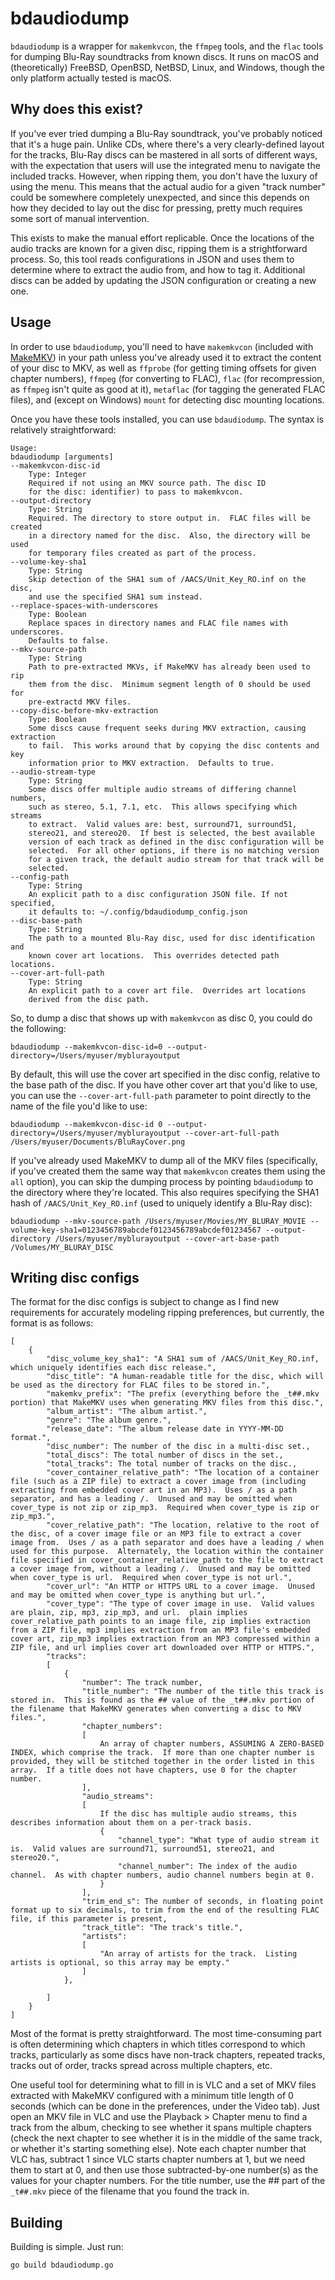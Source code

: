 # bdaudiodump

`bdaudiodump` is a wrapper for `makemkvcon`, the `ffmpeg` tools, and the `flac` tools for dumping Blu-Ray soundtracks from known discs.  It runs on macOS and (theoretically) FreeBSD, OpenBSD, NetBSD, Linux, and Windows, though the only platform actually tested is macOS.

## Why does this exist?

If you've ever tried dumping a Blu-Ray soundtrack, you've probably noticed that it's a huge pain.  Unlike CDs, where there's a very clearly-defined layout for the tracks, Blu-Ray discs can be mastered in all sorts of different ways, with the expectation that users will use the integrated menu to navigate the included tracks.  However, when ripping them, you don't have the luxury of using the menu.  This means that the actual audio for a given "track number" could be somewhere completely unexpected, and since this depends on how they decided to lay out the disc for pressing, pretty much requires some sort of manual intervention.

This exists to make the manual effort replicable.  Once the locations of the audio tracks are known for a given disc, ripping them is a strightforward process.  So, this tool reads configurations in JSON and uses them to determine where to extract the audio from, and how to tag it.  Additional discs can be added by updating the JSON configuration or creating a new one.

## Usage

In order to use `bdaudiodump`, you'll need to have `makemkvcon` (included with [MakeMKV](https://www.makemkv.com/)) in your path unless you've already used it to extract the content of your disc to MKV, as well as `ffprobe` (for getting timing offsets for given chapter numbers), `ffmpeg` (for converting to FLAC), `flac` (for recompression, as `ffmpeg` isn't quite as good at it), `metaflac` (for tagging the generated FLAC files), and (except on Windows) `mount` for detecting disc mounting locations.

Once you have these tools installed, you can use `bdaudiodump`.  The syntax is relatively straightforward:

```
Usage:
bdaudiodump [arguments]
--makemkvcon-disc-id
    Type: Integer
    Required if not using an MKV source path. The disc ID
    for the disc: identifier) to pass to makemkvcon.
--output-directory
    Type: String
    Required. The directory to store output in.  FLAC files will be created
    in a directory named for the disc.  Also, the directory will be used
    for temporary files created as part of the process.
--volume-key-sha1
    Type: String
    Skip detection of the SHA1 sum of /AACS/Unit_Key_RO.inf on the disc,
    and use the specified SHA1 sum instead.
--replace-spaces-with-underscores
    Type: Boolean
    Replace spaces in directory names and FLAC file names with underscores.
    Defaults to false.
--mkv-source-path
    Type: String
    Path to pre-extracted MKVs, if MakeMKV has already been used to rip
    them from the disc.  Minimum segment length of 0 should be used for
    pre-extractd MKV files.
--copy-disc-before-mkv-extraction
    Type: Boolean
    Some discs cause frequent seeks during MKV extraction, causing extraction
    to fail.  This works around that by copying the disc contents and key
    information prior to MKV extraction.  Defaults to true.
--audio-stream-type
    Type: String
    Some discs offer multiple audio streams of differing channel numbers,
    such as stereo, 5.1, 7.1, etc.  This allows specifying which streams
    to extract.  Valid values are: best, surround71, surround51,
    stereo21, and stereo20.  If best is selected, the best available
    version of each track as defined in the disc configuration will be
    selected.  For all other options, if there is no matching version
    for a given track, the default audio stream for that track will be
    selected.
--config-path
    Type: String
    An explicit path to a disc configuration JSON file. If not specified,
    it defaults to: ~/.config/bdaudiodump_config.json
--disc-base-path
    Type: String
    The path to a mounted Blu-Ray disc, used for disc identification and
    known cover art locations.  This overrides detected path locations.
--cover-art-full-path
    Type: String
    An explicit path to a cover art file.  Overrides art locations
    derived from the disc path.
```

So, to dump a disc that shows up with `makemkvcon` as disc 0, you could do the following:

`bdaudiodump --makemkvcon-disc-id=0 --output-directory=/Users/myuser/myblurayoutput`

By default, this will use the cover art specified in the disc config, relative to the base path of the disc.  If you have other cover art that you'd like to use, you can use the `--cover-art-full-path` parameter to point directly to the name of the file you'd like to use:

`bdaudiodump --makemkvcon-disc-id 0 --output-directory=/Users/myuser/myblurayoutput --cover-art-full-path /Users/myuser/Documents/BluRayCover.png`

If you've already used MakeMKV to dump all of the MKV files (specifically, if you've created them the same way that `makemkvcon` creates them using the `all` option), you can skip the dumping process by pointing `bdaudiodump` to the directory where they're located.  This also requires specifying the SHA1 hash of `/AACS/Unit_Key_RO.inf` (used to uniquely identify a Blu-Ray disc):

`bdaudiodump --mkv-source-path /Users/myuser/Movies/MY_BLURAY_MOVIE --volume-key-sha1=0123456789abcdef0123456789abcdef01234567 --output-directory /Users/myuser/myblurayoutput --cover-art-base-path /Volumes/MY_BLURAY_DISC`

## Writing disc configs

The format for the disc configs is subject to change as I find new requirements for accurately modeling ripping preferences, but currently, the format is as follows:

```
[
    {
        "disc_volume_key_sha1": "A SHA1 sum of /AACS/Unit_Key_RO.inf, which uniquely identifies each disc release.",
        "disc_title": "A human-readable title for the disc, which will be used as the directory for FLAC files to be stored in.",
        "makemkv_prefix": "The prefix (everything before the _t##.mkv portion) that MakeMKV uses when generating MKV files from this disc.",
        "album_artist": "The album artist.",
        "genre": "The album genre.",
        "release_date": "The album release date in YYYY-MM-DD format.",
        "disc_number": The number of the disc in a multi-disc set.,
        "total_discs": The total number of discs in the set.,
        "total_tracks": The total number of tracks on the disc.,
        "cover_container_relative_path": "The location of a container file (such as a ZIP file) to extract a cover image from (including extracting from embedded cover art in an MP3).  Uses / as a path separator, and has a leading /.  Unused and may be omitted when cover_type is not zip or zip_mp3.  Required when cover_type is zip or zip_mp3.",
        "cover_relative_path": "The location, relative to the root of the disc, of a cover image file or an MP3 file to extract a cover image from.  Uses / as a path separator and does have a leading / when used for this purpose.  Alternately, the location within the container file specified in cover_container_relative_path to the file to extract a cover image from, without a leading /.  Unused and may be omitted when cover_type is url.  Required when cover_type is not url.",
        "cover_url": "An HTTP or HTTPS URL to a cover image.  Unused and may be omitted when cover_type is anything but url.",
        "cover_type": "The type of cover image in use.  Valid values are plain, zip, mp3, zip_mp3, and url.  plain implies cover_relative_path points to an image file, zip implies extraction from a ZIP file, mp3 implies extraction from an MP3 file's embedded cover art, zip_mp3 implies extraction from an MP3 compressed within a ZIP file, and url implies cover art downloaded over HTTP or HTTPS.",
        "tracks":
        [
            {
                "number": The track number,
                "title_number": "The number of the title this track is stored in.  This is found as the ## value of the _t##.mkv portion of the filename that MakeMKV generates when converting a disc to MKV files.",
                "chapter_numbers":
                [
                    An array of chapter numbers, ASSUMING A ZERO-BASED INDEX, which comprise the track.  If more than one chapter number is provided, they will be stitched together in the order listed in this array.  If a title does not have chapters, use 0 for the chapter number.
                ],
                "audio_streams":
                [
                    If the disc has multiple audio streams, this describes information about them on a per-track basis.
                    {
                        "channel_type": "What type of audio stream it is.  Valid values are surround71, surround51, stereo21, and stereo20.",
                        "channel_number": The index of the audio channel.  As with chapter numbers, audio channel numbers begin at 0.
                    }
                ],
                "trim_end_s": The number of seconds, in floating point format up to six decimals, to trim from the end of the resulting FLAC file, if this parameter is present,
                "track_title": "The track's title.",
                "artists":
                [
                    "An array of artists for the track.  Listing artists is optional, so this array may be empty."
                ]
            },

        ]
    }
]
```

Most of the format is pretty straightforward.  The most time-consuming part is often determining which chapters in which titles correspond to which tracks, particularly as some discs have non-track chapters, repeated tracks, tracks out of order, tracks spread across multiple chapters, etc.

One useful tool for determining what to fill in is VLC and a set of MKV files extracted with MakeMKV configured with a minimum title length of 0 seconds (which can be done in the preferences, under the Video tab).  Just open an MKV file in VLC and use the Playback > Chapter menu to find a track from the album, checking to see whether it spans multiple chapters (check the next chapter to see whether it is in the middle of the same track, or whether it's starting something else).  Note each chapter number that VLC has, subtract 1 since VLC starts chapter numbers at 1, but we need them to start at 0, and then use those subtracted-by-one number(s) as the values for your chapter numbers.  For the title number, use the ## part of the `_t##.mkv` piece of the filename that you found the track in.

## Building

Building is simple.  Just run:

`go build bdaudiodump.go`